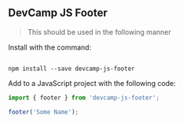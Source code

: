 ## DevCamp JS Footer

>This should be used in the following manner

Install with the command:

```

npm install --save devcamp-js-footer

```

Add to a JavaScript project with the following code:

```javascript
import { footer } from 'devcamp-js-footer';

footer('Some Name');
```